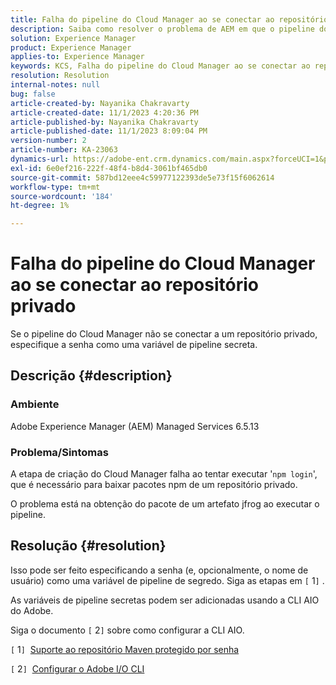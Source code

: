 ```yaml
---
title: Falha do pipeline do Cloud Manager ao se conectar ao repositório privado
description: Saiba como resolver o problema de AEM em que o pipeline do Cloud Manager falha ao se conectar a um repositório privado.
solution: Experience Manager
product: Experience Manager
applies-to: Experience Manager
keywords: KCS, Falha do pipeline do Cloud Manager ao se conectar ao repositório privado, AEM Managed Services 6.5.13, variável de pipeline secreta, CLI AIO do Adobe
resolution: Resolution
internal-notes: null
bug: false
article-created-by: Nayanika Chakravarty
article-created-date: 11/1/2023 4:20:36 PM
article-published-by: Nayanika Chakravarty
article-published-date: 11/1/2023 8:09:04 PM
version-number: 2
article-number: KA-23063
dynamics-url: https://adobe-ent.crm.dynamics.com/main.aspx?forceUCI=1&pagetype=entityrecord&etn=knowledgearticle&id=1771a694-d278-ee11-8179-6045bd0065f9
exl-id: 6e0ef216-222f-48f4-b8d4-3061bf465db0
source-git-commit: 587bd12eee4c59977122393de5e73f15f6062614
workflow-type: tm+mt
source-wordcount: '184'
ht-degree: 1%

---
```


# Falha do pipeline do Cloud Manager ao se conectar ao repositório privado


Se o pipeline do Cloud Manager não se conectar a um repositório privado, especifique a senha como uma variável de pipeline secreta.



## Descrição {#description}


### Ambiente

Adobe Experience Manager (AEM) Managed Services 6.5.13

### Problema/Sintomas

A etapa de criação do Cloud Manager falha ao tentar executar &#39;`npm login`&#39;, que é necessário para baixar pacotes npm de um repositório privado.

O problema está na obtenção do pacote de um artefato jfrog ao executar o pipeline.


## Resolução {#resolution}


Isso pode ser feito especificando a senha (e, opcionalmente, o nome de usuário) como uma variável de pipeline de segredo. Siga as etapas em `[` 1`]` .

As variáveis de pipeline secretas podem ser adicionadas usando a CLI AIO do Adobe.

Siga o documento `[` 2`]`  sobre como configurar a CLI AIO.

`[` 1`]`  [Suporte ao repositório Maven protegido por senha](https://experienceleague.adobe.com/docs/experience-manager-cloud-service/content/implementing/using-cloud-manager/create-application-project/setting-up-project.html?lang=en#password-protected-maven-repositories)

`[` 2`]`  [Configurar o Adobe I/O CLI](https://experienceleague.adobe.com/docs/experience-manager-learn/cloud-service/local-development-environment-set-up/development-tools.html?lang=en#aio-cli)
